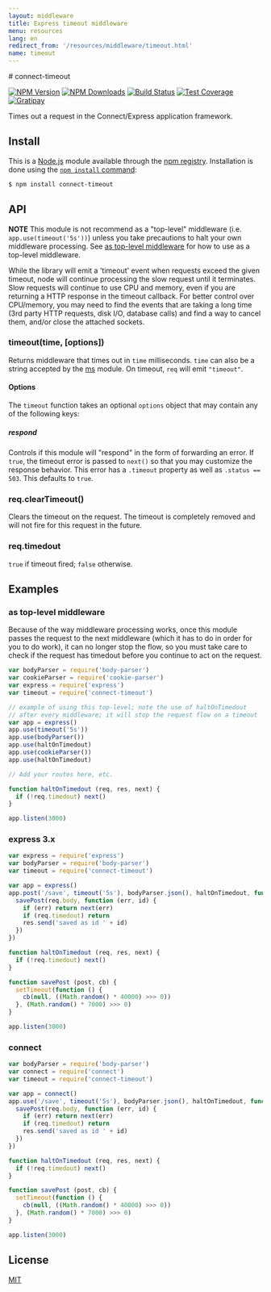 ```yaml
---
layout: middleware
title: Express timeout middleware
menu: resources
lang: en
redirect_from: '/resources/middleware/timeout.html'
name: timeout
---
```

<div id="page-doc" markdown="1">
# connect-timeout

[![NPM Version][npm-image]][npm-url]
[![NPM Downloads][downloads-image]][downloads-url]
[![Build Status][travis-image]][travis-url]
[![Test Coverage][coveralls-image]][coveralls-url]
[![Gratipay][gratipay-image]][gratipay-url]

Times out a request in the Connect/Express application framework.

## Install

This is a [Node.js](https://nodejs.org/en/) module available through the
[npm registry](https://www.npmjs.com/). Installation is done using the
[`npm install` command](https://docs.npmjs.com/getting-started/installing-npm-packages-locally):

```sh
$ npm install connect-timeout
```

## API

**NOTE** This module is not recommend as a "top-level" middleware (i.e.
`app.use(timeout('5s'))`) unless you take precautions to halt your own
middleware processing. See [as top-level middleware](#as-top-level-middleware)
for how to use as a top-level middleware.

While the library will emit a 'timeout' event when requests exceed the given
timeout, node will continue processing the slow request until it terminates.
Slow requests will continue to use CPU and memory, even if you are returning
a HTTP response in the timeout callback. For better control over CPU/memory,
you may need to find the events that are taking a long time (3rd party HTTP
requests, disk I/O, database calls) and find a way to cancel them, and/or
close the attached sockets.

### timeout(time, [options])

Returns middleware that times out in `time` milliseconds. `time` can also
be a string accepted by the [ms](https://www.npmjs.org/package/ms#readme)
module. On timeout, `req` will emit `"timeout"`.

#### Options

The `timeout` function takes an optional `options` object that may contain
any of the following keys:

##### respond

Controls if this module will "respond" in the form of forwarding an error.
If `true`, the timeout error is passed to `next()` so that you may customize
the response behavior. This error has a `.timeout` property as well as
`.status == 503`. This defaults to `true`.

### req.clearTimeout()

Clears the timeout on the request. The timeout is completely removed and
will not fire for this request in the future.

### req.timedout

`true` if timeout fired; `false` otherwise.

## Examples

### as top-level middleware

Because of the way middleware processing works, once this module
passes the request to the next middleware (which it has to do in order
for you to do work), it can no longer stop the flow, so you must take
care to check if the request has timedout before you continue to act
on the request.

```javascript
var bodyParser = require('body-parser')
var cookieParser = require('cookie-parser')
var express = require('express')
var timeout = require('connect-timeout')

// example of using this top-level; note the use of haltOnTimedout
// after every middleware; it will stop the request flow on a timeout
var app = express()
app.use(timeout('5s'))
app.use(bodyParser())
app.use(haltOnTimedout)
app.use(cookieParser())
app.use(haltOnTimedout)

// Add your routes here, etc.

function haltOnTimedout (req, res, next) {
  if (!req.timedout) next()
}

app.listen(3000)
```

### express 3.x

```javascript
var express = require('express')
var bodyParser = require('body-parser')
var timeout = require('connect-timeout')

var app = express()
app.post('/save', timeout('5s'), bodyParser.json(), haltOnTimedout, function (req, res, next) {
  savePost(req.body, function (err, id) {
    if (err) return next(err)
    if (req.timedout) return
    res.send('saved as id ' + id)
  })
})

function haltOnTimedout (req, res, next) {
  if (!req.timedout) next()
}

function savePost (post, cb) {
  setTimeout(function () {
    cb(null, ((Math.random() * 40000) >>> 0))
  }, (Math.random() * 7000) >>> 0)
}

app.listen(3000)
```

### connect

```javascript
var bodyParser = require('body-parser')
var connect = require('connect')
var timeout = require('connect-timeout')

var app = connect()
app.use('/save', timeout('5s'), bodyParser.json(), haltOnTimedout, function (req, res, next) {
  savePost(req.body, function (err, id) {
    if (err) return next(err)
    if (req.timedout) return
    res.send('saved as id ' + id)
  })
})

function haltOnTimedout (req, res, next) {
  if (!req.timedout) next()
}

function savePost (post, cb) {
  setTimeout(function () {
    cb(null, ((Math.random() * 40000) >>> 0))
  }, (Math.random() * 7000) >>> 0)
}

app.listen(3000)
```

## License

[MIT](LICENSE)

[npm-image]: https://img.shields.io/npm/v/connect-timeout.svg
[npm-url]: https://npmjs.org/package/connect-timeout
[travis-image]: https://img.shields.io/travis/expressjs/timeout/master.svg
[travis-url]: https://travis-ci.org/expressjs/timeout
[coveralls-image]: https://img.shields.io/coveralls/expressjs/timeout/master.svg
[coveralls-url]: https://coveralls.io/r/expressjs/timeout?branch=master
[downloads-image]: https://img.shields.io/npm/dm/connect-timeout.svg
[downloads-url]: https://npmjs.org/package/connect-timeout
[gratipay-image]: https://img.shields.io/gratipay/dougwilson.svg
[gratipay-url]: https://www.gratipay.com/dougwilson/
</div>
